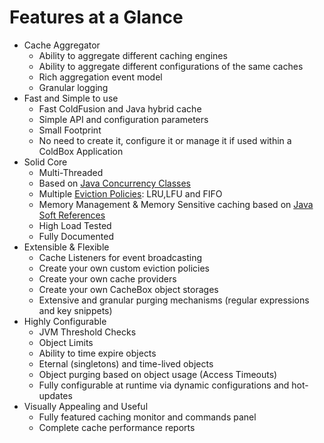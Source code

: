 # Features at a Glance

* Cache Aggregator
    * Ability to aggregate different caching engines
    * Ability to aggregate different configurations of the same caches
    * Rich aggregation event model
    * Granular logging
*  Fast and Simple to use
    * Fast ColdFusion and Java hybrid cache
    * Simple API and configuration parameters
    * Small Footprint
    * No need to create it, configure it or manage it if used within a ColdBox Application
* Solid Core
    * Multi-Threaded
    * Based on [Java Concurrency Classes](http://docs.oracle.com/javase/tutorial/essential/concurrency/)
    * Multiple [Eviction Policies](http://en.wikipedia.org/wiki/Cache_algorithms): LRU,LFU and FIFO
    * Memory Management & Memory Sensitive caching based on [Java Soft References](http://docs.oracle.com/javase/7/docs/api/java/lang/ref/SoftReference.html)
    * High Load Tested
    * Fully Documented
* Extensible & Flexible
    * Cache Listeners for event broadcasting
    * Create your own custom eviction policies
    * Create your own cache providers
    * Create your own CacheBox object storages
    * Extensive and granular purging mechanisms (regular expressions and key snippets)
* Highly Configurable
    * JVM Threshold Checks
    * Object Limits
    * Ability to time expire objects
    * Eternal (singletons) and time-lived objects
    * Object purging based on object usage (Access Timeouts)
    * Fully configurable at runtime via dynamic configurations and hot-updates
* Visually Appealing and Useful
    * Fully featured caching monitor and commands panel
    * Complete cache performance reports
